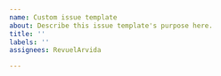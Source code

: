 ```yaml
---
name: Custom issue template
about: Describe this issue template's purpose here.
title: ''
labels: ''
assignees: RevuelArvida

---
```



